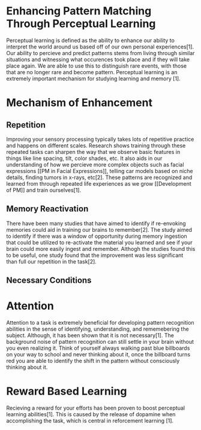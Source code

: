 # Enhancing Pattern Matching Through Perceptual Learning 

Perceptual learning is defined as the ability to enhance our ability to interpret the world around us based off of our own personal experiences[1].  Our ability to percieve and predict patterns stems from living through similar situations and witnessing what occurences took place and if they will take place again.  We are able to use this to distinguish rare events, with those that are no longer rare and become pattern.  Perceptual learning is an extremely important mechanism for studying learning and memory [1].  

# Mechanism of Enhancement

## Repetition
Improving your sensory processing typically takes lots of repetitive practice and happens on different scales.  Research shows training through these repeated tasks can sharpen the way that we observe basic features in things like line spacing, tilt, color shades, etc. It also aids in our understanding of how we percieve more complex objects such as facial expressions [[PM in Facial Expressions]], telling car models based on niche details, finding tumors in x-rays, etc[2].  These patterns are recognized and learned from through repeated life experiences as we grow [[Development of PM]] and train ourselves[1].  

## Memory Reactivation
There have been many studies that have aimed to identify if re-envoking memories could aid in training our brains to remember[2].  The study aimed to identify if there was a window of opportunity during memory ingestion that could be utilized to re-activate the material you learned and see if your brain could more easily ingest and remember.  Althogh the studies found this to be useful, one study found that the improvement was less significant than full our repetition in the task[2].  

## Necessary Conditions 

# Attention
Attention to a task is extremely beneficial for developing pattern recognition abilities in the sense of identifying, understanding, and rememebering the subject.  Although, it has been shown that it is not necessary[1].  The background noise of pattern recognition can still settle in your brain without you even realizing it.  Think of yourself always walking past blue billboards on your way to school and never thinking about it, once the billboard turns red you are able to identify the shift in the pattern without consciously thinking about it.  

# Reward Based Learning
Recieving a reward for your efforts has been proven to boost perceptual learning abilities[1].  This is caused by the release of dopamine when accomplishing the task, which is central in reforcement learning [1].  

